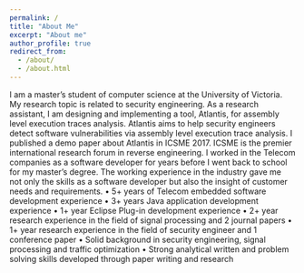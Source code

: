 ```yaml
---
permalink: /
title: "About Me"
excerpt: "About me"
author_profile: true
redirect_from: 
  - /about/
  - /about.html
---
```


I am a master’s student of computer science at the University of Victoria. My research topic is related to security engineering.
As a research assistant, I am designing and implementing a tool, Atlantis, for assembly level execution traces
analysis. Atlantis aims to help security engineers detect software vulnerabilities via assembly level execution trace
analysis. I published a demo paper about Atlantis in ICSME 2017. ICSME is the premier international research forum in
reverse engineering.
I worked in the Telecom companies as a software developer for years before I went back to school for my master’s
degree. The working experience in the industry gave me not only the skills as a software developer but also the insight
of customer needs and requirements.
• 5+ years of Telecom embedded software development experience
• 3+ years Java application development experience
• 1+ year Eclipse Plug-in development experience
• 2+ year research experience in the field of signal processing and 2 journal papers
• 1+ year research experience in the field of security engineer and 1 conference paper
• Solid background in security engineering, signal processing and traffic optimization
• Strong analytical written and problem solving skills developed through paper writing and research